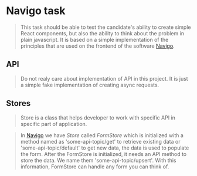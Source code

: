 # Navigo task

> This task should be able to test the candidate's ability to create simple React components, but also the ability to think about the problem in plain javascript. It is based on a simple implementation of the principles that are used on the frontend of the software [Navigo](https://navigo3.com/).


## API
> Do not realy care about implementation of API in this project. It is just a simple fake implementation of creating async requests.

## Stores
> Store is a class that helps developer to work with specific API in specific part of application.

>  In [Navigo](https://navigo3.com/) we have *Store* called *FormStore* which is initialized with a method named as 'some-api-topic/get' to retrieve existing data or 'some-api-topic/default' to get new data, the data is used to populate the form. After the FormStore is initialized, it needs an API method to store the data. We name them 'some-api-topic/upsert'. With this information, FormStore can handle any form you can think of.